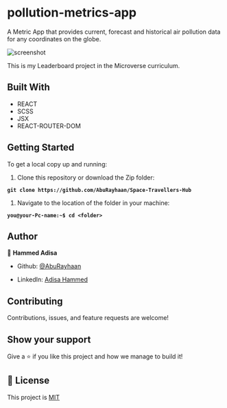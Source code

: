 # pollution-metrics-app

A Metric App that provides current, forecast and historical air pollution data for any coordinates on the globe.

![screenshot](assets/screenshot.png)

This is my Leaderboard project in the Microverse curriculum.

## Built With

- REACT
- SCSS
- JSX
- REACT-ROUTER-DOM
 
<!-- ## Live Demo

[Live Demo Link](https://aburayhaan.github.io/Bookstore/) -->

## Getting Started

To get a local copy up and running:

1. Clone this repository or download the Zip folder:

**``git clone https://github.com/AbuRayhaan/Space-Travellers-Hub``**

1. Navigate to the location of the folder in your machine:

**``you@your-Pc-name:~$ cd <folder>``**

## Author

👤 **Hammed Adisa**

- Github: [@AbuRayhaan](https://github.com/AbuRayhaan)

- LinkedIn: [Adisa Hammed](https://www.linkedin.com/in/hammed-adisa-mct-ccsp-ctp-b4378372/)

## Contributing

Contributions, issues, and feature requests are welcome!

## Show your support

Give a ⭐ if you like this project and how we manage to build it!

## 📝 License

This project is [MIT](https://github.com/AbuRayhaan/Space-Travellers-Hub/blob/development/LICENSE)